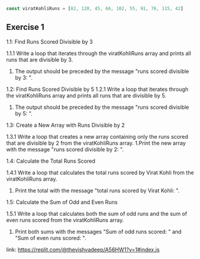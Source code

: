 ```js
const viratKohliRuns = [82, 120, 45, 66, 102, 55, 91, 76, 115, 42]
```

## Exercise 1
1.1: Find Runs Scored Divisible by 3

1.1.1 Write a loop that iterates through the viratKohliRuns array and prints all runs that are divisible by 3.
1. The output should be preceded by the message "runs scored divisible by 3: ".

1.2: Find Runs Scored Divisible by 5
1.2.1 Write a loop that iterates through the viratKohliRuns array and prints all runs that are divisible by 5.
1. The output should be preceded by the message "runs scored divisible by 5: ".

1.3: Create a New Array with Runs Divisible by 2

1.3.1 Write a loop that creates a new array containing only the runs scored that are divisible by 2 from the viratKohliRuns array.
1.Print the new array with the message "runs scored divisible by 2: ".

1.4: Calculate the Total Runs Scored

1.4.1 Write a loop that calculates the total runs scored by Virat Kohli from the viratKohliRuns array.
1. Print the total with the message "total runs scored by Virat Kohli: ".

1.5: Calculate the Sum of Odd and Even Runs

1.5.1 Write a loop that calculates both the sum of odd runs and the sum of even runs scored from the viratKohliRuns array.
1. Print both sums with the messages "Sum of odd runs scored: " and "Sum of even runs scored: ".

link: https://replit.com/@thevishvadeep/A56HW1?v=1#index.js
